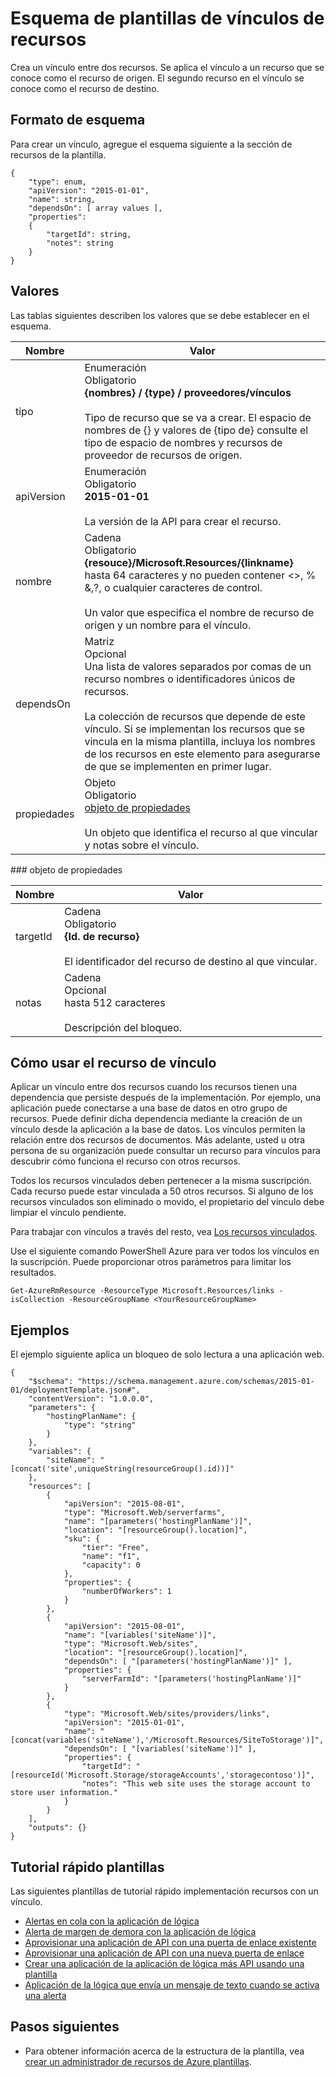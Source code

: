 <properties
   pageTitle="Plantilla de administrador de recursos para vincular recursos | Microsoft Azure"
   description="Muestra el esquema de administrador de recursos para implementar vínculos entre recursos relacionados a través de una plantilla."
   services="azure-resource-manager"
   documentationCenter="na"
   authors="tfitzmac"
   manager="timlt"
   editor=""/>

<tags
   ms.service="azure-resource-manager"
   ms.devlang="na"
   ms.topic="article"
   ms.tgt_pltfrm="na"
   ms.workload="na"
   ms.date="04/05/2016"
   ms.author="tomfitz"/>

# <a name="resource-links-template-schema"></a>Esquema de plantillas de vínculos de recursos

Crea un vínculo entre dos recursos. Se aplica el vínculo a un recurso que se conoce como el recurso de origen. El segundo recurso en el vínculo se conoce como el recurso de destino.

## <a name="schema-format"></a>Formato de esquema

Para crear un vínculo, agregue el esquema siguiente a la sección de recursos de la plantilla.
    
    {
        "type": enum,
        "apiVersion": "2015-01-01",
        "name": string,
        "dependsOn": [ array values ],
        "properties":
        {
            "targetId": string,
            "notes": string
        }
    }



## <a name="values"></a>Valores

Las tablas siguientes describen los valores que se debe establecer en el esquema.

| Nombre | Valor |
| ---- | ---- |
| tipo | Enumeración<br />Obligatorio<br />**{nombres} / {type} / proveedores/vínculos**<br /><br />Tipo de recurso que se va a crear. El espacio de nombres de {} y valores de {tipo de} consulte el tipo de espacio de nombres y recursos de proveedor de recursos de origen. |
| apiVersion | Enumeración<br />Obligatorio<br />**2015-01-01**<br /><br />La versión de la API para crear el recurso. |  
| nombre | Cadena<br />Obligatorio<br />**{resouce}/Microsoft.Resources/{linkname}**<br /> hasta 64 caracteres y no pueden contener <>, % &,?, o cualquier caracteres de control.<br /><br />Un valor que especifica el nombre de recurso de origen y un nombre para el vínculo. |
| dependsOn | Matriz<br />Opcional<br />Una lista de valores separados por comas de un recurso nombres o identificadores únicos de recursos.<br /><br />La colección de recursos que depende de este vínculo. Si se implementan los recursos que se vincula en la misma plantilla, incluya los nombres de los recursos en este elemento para asegurarse de que se implementen en primer lugar. | 
| propiedades | Objeto<br />Obligatorio<br />[objeto de propiedades](#properties)<br /><br />Un objeto que identifica el recurso al que vincular y notas sobre el vínculo. |  

<a id="properties" />
### <a name="properties-object"></a>objeto de propiedades

| Nombre | Valor |
| ------- | ---- |
| targetId | Cadena<br />Obligatorio<br />**{Id. de recurso}**<br /><br />El identificador del recurso de destino al que vincular. |
| notas | Cadena<br />Opcional<br />hasta 512 caracteres<br /><br />Descripción del bloqueo. |


## <a name="how-to-use-the-link-resource"></a>Cómo usar el recurso de vínculo

Aplicar un vínculo entre dos recursos cuando los recursos tienen una dependencia que persiste después de la implementación. Por ejemplo, una aplicación puede conectarse a una base de datos en otro grupo de recursos. Puede definir dicha dependencia mediante la creación de un vínculo desde la aplicación a la base de datos. Los vínculos permiten la relación entre dos recursos de documentos. Más adelante, usted u otra persona de su organización puede consultar un recurso para vínculos para descubrir cómo funciona el recurso con otros recursos.

Todos los recursos vinculados deben pertenecer a la misma suscripción. Cada recurso puede estar vinculada a 50 otros recursos. Si alguno de los recursos vinculados son eliminado o movido, el propietario del vínculo debe limpiar el vínculo pendiente.

Para trabajar con vínculos a través del resto, vea [Los recursos vinculados](https://msdn.microsoft.com/library/azure/mt238499.aspx).

Use el siguiente comando PowerShell Azure para ver todos los vínculos en la suscripción. Puede proporcionar otros parámetros para limitar los resultados.

    Get-AzureRmResource -ResourceType Microsoft.Resources/links -isCollection -ResourceGroupName <YourResourceGroupName>

## <a name="examples"></a>Ejemplos

El ejemplo siguiente aplica un bloqueo de solo lectura a una aplicación web.

    {
        "$schema": "https://schema.management.azure.com/schemas/2015-01-01/deploymentTemplate.json#",
        "contentVersion": "1.0.0.0",
        "parameters": {
            "hostingPlanName": {
                "type": "string"
            }
        },
        "variables": {
            "siteName": "[concat('site',uniqueString(resourceGroup().id))]"
        },
        "resources": [
            {
                "apiVersion": "2015-08-01",
                "type": "Microsoft.Web/serverfarms",
                "name": "[parameters('hostingPlanName')]",
                "location": "[resourceGroup().location]",
                "sku": {
                    "tier": "Free",
                    "name": "f1",
                    "capacity": 0
                },
                "properties": {
                    "numberOfWorkers": 1
                }
            },
            {
                "apiVersion": "2015-08-01",
                "name": "[variables('siteName')]",
                "type": "Microsoft.Web/sites",
                "location": "[resourceGroup().location]",
                "dependsOn": [ "[parameters('hostingPlanName')]" ],
                "properties": {
                    "serverFarmId": "[parameters('hostingPlanName')]"
                }
            },
            {
                "type": "Microsoft.Web/sites/providers/links",
                "apiVersion": "2015-01-01",
                "name": "[concat(variables('siteName'),'/Microsoft.Resources/SiteToStorage')]",
                "dependsOn": [ "[variables('siteName')]" ],
                "properties": {
                    "targetId": "[resourceId('Microsoft.Storage/storageAccounts','storagecontoso')]",
                    "notes": "This web site uses the storage account to store user information."
                }
            }
        ],
        "outputs": {}
    }

## <a name="quickstart-templates"></a>Tutorial rápido plantillas

Las siguientes plantillas de tutorial rápido implementación recursos con un vínculo.

- [Alertas en cola con la aplicación de lógica](https://azure.microsoft.com/documentation/templates/201-alert-to-queue-with-logic-app)
- [Alerta de margen de demora con la aplicación de lógica](https://azure.microsoft.com/documentation/templates/201-alert-to-slack-with-logic-app)
- [Aprovisionar una aplicación de API con una puerta de enlace existente](https://azure.microsoft.com/documentation/templates/201-api-app-gateway-existing)
- [Aprovisionar una aplicación de API con una nueva puerta de enlace](https://azure.microsoft.com/documentation/templates/201-api-app-gateway-new)
- [Crear una aplicación de la aplicación de lógica más API usando una plantilla](https://azure.microsoft.com/documentation/templates/201-logic-app-api-app-create)
- [Aplicación de la lógica que envía un mensaje de texto cuando se activa una alerta](https://azure.microsoft.com/documentation/templates/201-alert-to-text-message-with-logic-app)


## <a name="next-steps"></a>Pasos siguientes

- Para obtener información acerca de la estructura de la plantilla, vea [crear un administrador de recursos de Azure plantillas](resource-group-authoring-templates.md).
